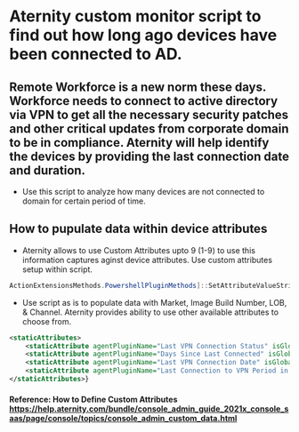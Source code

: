 # Aternity custom monitor script to find out how long ago devices have been connected to AD.

## Remote Workforce is a new norm these days. Workforce needs to connect to active directory via VPN to get all the necessary security patches and other critical updates from corporate domain to be in compliance. Aternity will help identify the devices by providing the last connection date and duration.  

* Use this script to analyze how many devices are not connected to domain for certain period of time.

## How to pupulate data within device attributes

* Aternity allows to use Custom Attributes upto 9 (1-9) to use this information captures aginst device attributes. Use custom attributes setup within script.

~~~ps1
ActionExtensionsMethods.PowershellPluginMethods]::SetAttributeValueString("Custom Attribute X",<Variable>)
~~~

* Use script as is to populate data with Market, Image Build Number, LOB, & Channel. Aternity provides ability to use other available attributes to choose from.
		
~~~xml 
<staticAttributes>
	<staticAttribute agentPluginName="Last VPN Connection Status" isGlobal="true" uiName="Market"/>
	<staticAttribute agentPluginName="Days Since Last Connected" isGlobal="true" uiName="Image Build Number"/>
	<staticAttribute agentPluginName="Last VPN Connection Date" isGlobal="true" uiName="LOB"/>
	<staticAttribute agentPluginName="Last Connection to VPN Period in Hours" isGlobal="true" uiName="Channel"/>
</staticAttributes>}
~~~

#### Reference: How to Define Custom Attributes https://help.aternity.com/bundle/console_admin_guide_2021x_console_saas/page/console/topics/console_admin_custom_data.html
